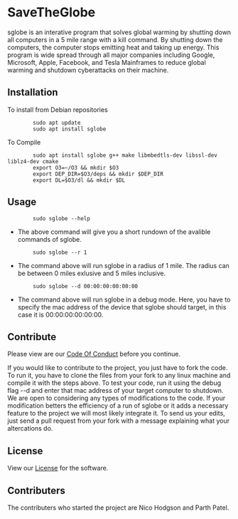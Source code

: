 # SaveTheGlobe

sglobe is an interative program that solves global warming by shutting down all computers in a 5 mile range with a kill command. By shutting down the computers, the computer stops emitting heat and taking up energy. This program is wide spread through all major companies including Google, Microsoft, Apple, Facebook, and Tesla Mainframes to reduce global warming and shutdown cyberattacks on their machine.

## Installation

To install from Debian repositories

```shell
        sudo apt update
        sudo apt install sglobe
```
To Compile
```shell
        sudo apt install sglobe g++ make libmbedtls-dev libssl-dev liblz4-dev cmake
        export O3=~/O3 && mkdir $O3
        export DEP_DIR=$O3/deps && mkdir $DEP_DIR
        export DL=$O3/dl && mkdir $DL
```

## Usage
```shell
        sudo sglobe --help
```
* The above command will give you a short rundown of the avalible commands of sglobe.

```shell
        sudo sglobe --r 1
```
* The command above will run sglobe in a radius of 1 mile. The radius can be between 0 miles exlusive and 5 miles inclusive.

```shell
        sudo sglobe --d 00:00:00:00:00:00
```
* The command above will run sglobe in a debug mode. Here, you have to specify the mac address of the device that sglobe should target, in this case it is 00:00:00:00:00:00.


## Contribute
Please view are our [Code Of Conduct](https://github.com/NicoEHodgson/Skills-Lab-6-Version-Control/blob/main/CoC.md) before you continue.

If you would like to contribute to the project, you just have to fork the code. To run it, you have to clone the files from your fork to any linux machine and compile it with the steps above. To test your code, run it using the debug flag --d and enter that mac address of your target computer to shutdown. We are open to considering any types of modifications to the code. If your modification betters the efficiency of a run of sglobe or it adds a necessary feature to the project we will most likely integrate it. To send us your edits, just send a pull request from your fork with a message explaining what your altercations do.

## License
View our [License](https://github.com/NicoEHodgson/Skills-Lab-6-Version-Control/blob/main/LICENSE.md) for the software.

## Contributers
The contributers who started the project are Nico Hodgson and Parth Patel.